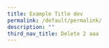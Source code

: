 ```yaml
---
title: Example Title dev
permalink: /default/permalink/
description: ""
third_nav_title: Delete 2 aaa
---
```


